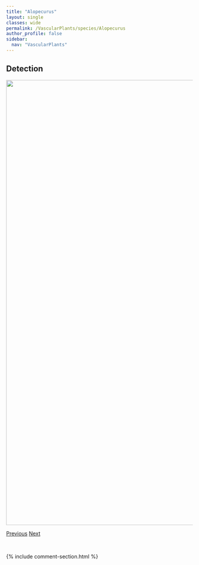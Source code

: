 ```yaml
---
title: "Alopecurus"
layout: single
classes: wide
permalink: /VascularPlants/species/Alopecurus
author_profile: false
sidebar:
  nav: "VascularPlants"
---
```


<h2>Detection</h2>

<a href="https://drive.google.com/uc?export=view&id=1voeXH-BIu3Xma467w7l-Sh464nAhaW0P">
<img src="https://drive.google.com/uc?export=view&id=1voeXH-BIu3Xma467w7l-Sh464nAhaW0P" height = "1200" width = "800">
</a>


<a href="/DevelopmentWebsite/VascularPlants/species/AlnusIncana" class="pagination--pager" title="Alnus incana">Previous</a> <a href="/DevelopmentWebsite/VascularPlants/species/AlopecurusAequalis" class="pagination--pager" title="Alopecurus aequalis">Next</a>

<p>&nbsp;</p>

{% include comment-section.html %}
